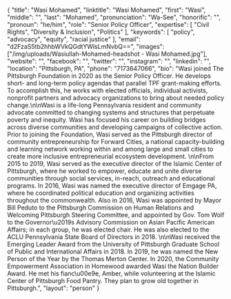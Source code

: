 {
  "title": "Wasi Mohamed",
  "linktitle": "Wasi Mohamed",
  "first": "Wasi",
  "middle": "",
  "last": "Mohamed",
  "pronunciation": "Wa-See",
  "honorific": "",
  "pronoun": "he/him",
  "role": "Senior Policy Officer",
  "expertise": [
    "Civil Rights",
    "Diversity & Inclusion",
    "Politics"
  ],
  "keywords": [
    "policy",
    "advocacy",
    "equity",
    "racial justice"
  ],
  "email": "d2FzaS5tb2hhbWVkQGdtYWlsLmNvbQ==",
  "images": ["/img/uploads/Wasiullah-Mohamed-headshot - Wasi Mohamed.jpg"],
  "website": "",
  "facebook": "",
  "twitter": "",
  "instagram": "",
  "linkedin": "",
  "location": "Pittsburgh, PA",
  "phone": "7173647066",
  "bio": "Wasi joined The Pittsburgh Foundation in 2020 as the Senior Policy Officer. He develops short- and long-term policy agendas that parallel TPF grant-making efforts. To accomplish this, he works with elected officials, individual activists, nonprofit partners and advocacy organizations to bring about needed policy change.\n\nWasi is a life-long Pennsylvania resident and community advocate committed to changing systems and structures that perpetuate poverty and inequity. Wasi has focused his career on building bridges across diverse communities and developing campaigns of collective action. Prior to joining the Foundation, Wasi served as the Pittsburgh director of community entrepreneurship for Forward Cities, a national capacity-building and learning network working within and among large and small cities to create more inclusive entrepreneurial ecosystem development. \n\nFrom 2015 to 2019, Wasi served as the executive director of the Islamic Center of Pittsburgh, where he worked to empower, educate and unite diverse communities through social services, in-reach, outreach and educational programs. In 2016, Wasi was named the executive director of Emgage PA, where he coordinated political education and organizing activities throughout the commonwealth. Also in 2016, Wasi was appointed by Mayor Bill Peduto to the Pittsburgh Commission on Human Relations and Welcoming Pittsburgh Steering Committee, and appointed by Gov. Tom Wolf to the Governor\u2019s Advisory Commission on Asian Pacific American Affairs; in each group, he was elected chair. He was also elected to the ACLU Pennsylvania State Board of Directors in 2018.  \n\nWasi received the Emerging Leader Award from the University of Pittsburgh Graduate School of Public and International Affairs in 2018. In 2019, he was named the New Person of the Year by the Thomas Merton Center. In 2020, the Community Empowerment Association in Homewood awarded Wasi the Nation Builder Award. He met his fianc\u00e9e, Amber, while volunteering at the Islamic Center of Pittsburgh Food Pantry. They plan to grow old together in Pittsburgh.",
  "layout": "person"
}
